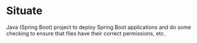 Situate
==============

Java (Spring Boot) project to deploy Spring Boot applications and do some checking to ensure that files have their correct permissions, etc.

